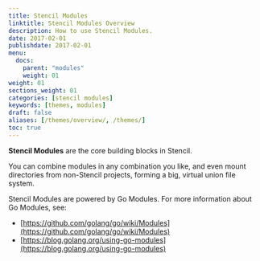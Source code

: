 ```yaml
---
title: Stencil Modules
linktitle: Stencil Modules Overview
description: How to use Stencil Modules.
date: 2017-02-01
publishdate: 2017-02-01
menu:
  docs:
    parent: "modules"
    weight: 01
weight: 01
sections_weight: 01
categories: [stencil modules]
keywords: [themes, modules]
draft: false
aliases: [/themes/overview/, /themes/]
toc: true
---
```


**Stencil Modules** are the core building blocks in Stencil.

You can combine modules in any combination you like, and even mount directories from non-Stencil projects, forming a big, virtual union file system.

Stencil Modules are powered by Go Modules. For more information about Go Modules, see:

- [https://github.com/golang/go/wiki/Modules](https://github.com/golang/go/wiki/Modules)
- [https://blog.golang.org/using-go-modules](https://blog.golang.org/using-go-modules)
